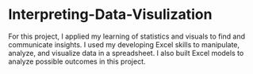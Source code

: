 # Interpreting-Data-Visulization

For this project, I applied my learning of statistics and visuals to find and communicate insights. I used my developing Excel skills to manipulate, analyze, and visualize data in a spreadsheet. I also built Excel models to analyze possible outcomes in this project. 
